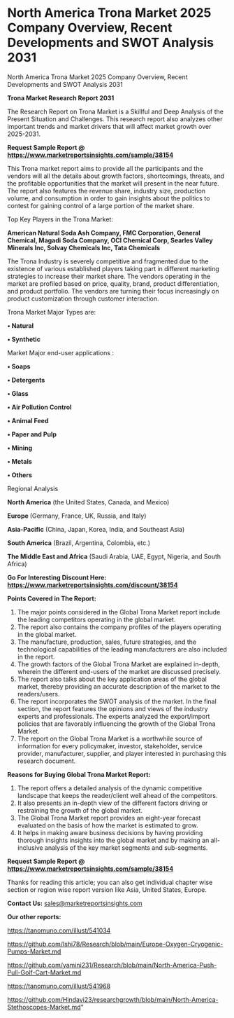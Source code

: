 # North America Trona Market 2025 Company Overview, Recent Developments and SWOT Analysis 2031
North America Trona Market 2025 Company Overview, Recent Developments and SWOT Analysis 2031

<strong>Trona Market Research Report 2031</strong>

The Research Report on Trona Market is a Skillful and Deep Analysis of the Present Situation and Challenges. This research report also analyzes other important trends and market drivers that will affect market growth over 2025-2031.

<strong>Request Sample Report @ <a href=https://www.marketreportsinsights.com/sample/38154>https://www.marketreportsinsights.com/sample/38154</a></strong>

This Trona market report aims to provide all the participants and the vendors will all the details about growth factors, shortcomings, threats, and the profitable opportunities that the market will present in the near future. The report also features the revenue share, industry size, production volume, and consumption in order to gain insights about the politics to contest for gaining control of a large portion of the market share.

Top Key Players in the Trona Market:

<strong>American Natural Soda Ash Company, FMC Corporation, General Chemical, Magadi Soda Company, OCI Chemical Corp, Searles Valley Minerals Inc, Solvay Chemicals Inc, Tata Chemicals</strong>

The Trona Industry is severely competitive and fragmented due to the existence of various established players taking part in different marketing strategies to increase their market share. The vendors operating in the market are profiled based on price, quality, brand, product differentiation, and product portfolio. The vendors are turning their focus increasingly on product customization through customer interaction.

Trona Market Major Types are:

<strong>•  Natural

•  Synthetic</strong>

Market Major end-user applications :

<strong>•  Soaps

•  Detergents

•  Glass

•  Air Pollution Control

•  Animal Feed

•  Paper and Pulp

•  Mining

•  Metals

•  Others</strong>

Regional Analysis

</u><strong><b>North America</b></strong> (the United States, Canada, and Mexico)

<strong><b>Europe </b></strong>(Germany, France, UK, Russia, and Italy)

<strong><b>Asia-Pacific</b></strong> (China, Japan, Korea, India, and Southeast Asia)

<strong><b>South America</b></strong> (Brazil, Argentina, Colombia, etc.)

<strong><b>The Middle East and Africa</b></strong> (Saudi Arabia, UAE, Egypt, Nigeria, and South Africa)

<strong>Go For Interesting Discount Here: <a href=https://www.marketreportsinsights.com/discount/38154>https://www.marketreportsinsights.com/discount/38154</a></strong>

<strong>Points Covered in The Report:</strong>
<ol>
  <li>The major points considered in the Global Trona Market report include the leading competitors operating in the global market.</li>
  <li>The report also contains the company profiles of the players operating in the global market.</li>
  <li>The manufacture, production, sales, future strategies, and the technological capabilities of the leading manufacturers are also included in the report.</li>
  <li>The growth factors of the Global Trona Market are explained in-depth, wherein the different end-users of the market are discussed precisely.</li>
  <li>The report also talks about the key application areas of the global market, thereby providing an accurate description of the market to the readers/users.</li>
  <li>The report incorporates the SWOT analysis of the market. In the final section, the report features the opinions and views of the industry experts and professionals. The experts analyzed the export/import policies that are favorably influencing the growth of the Global Trona Market.</li>
  <li>The report on the Global Trona Market is a worthwhile source of information for every policymaker, investor, stakeholder, service provider, manufacturer, supplier, and player interested in purchasing this research document.</li>
</ol>
<strong>Reasons for Buying Global Trona Market Report:</strong>

<ol>
  <li>The report offers a detailed analysis of the dynamic competitive landscape that keeps the reader/client well ahead of the competitors.</li>
  <li>It also presents an in-depth view of the different factors driving or restraining the growth of the global market.</li>
  <li>The Global Trona Market report provides an eight-year forecast evaluated on the basis of how the market is estimated to grow.</li>
  <li>It helps in making aware business decisions by having providing thorough insights insights into the global market and by making an all-inclusive analysis of the key market segments and sub-segments.</li>
</ol>
<strong>Request Sample Report @ <a href=https://www.marketreportsinsights.com/sample/38154>https://www.marketreportsinsights.com/sample/38154</a></strong>


Thanks for reading this article; you can also get individual chapter wise section or region wise report version like Asia, United States, Europe.

<strong>Contact Us:</strong>
sales@marketreportsinsights.com

<strong>Our other reports:</strong>

<a href=https://tanomuno.com/illust/541034>https://tanomuno.com/illust/541034</a>

<a href=https://github.com/Ishi78/Research/blob/main/Europe-Oxygen-Cryogenic-Pumps-Market.md>https://github.com/Ishi78/Research/blob/main/Europe-Oxygen-Cryogenic-Pumps-Market.md</a>

<a href=https://github.com/yamini231/Research/blob/main/North-America-Push-Pull-Golf-Cart-Market.md>https://github.com/yamini231/Research/blob/main/North-America-Push-Pull-Golf-Cart-Market.md</a>

<a href=https://tanomuno.com/illust/541968>https://tanomuno.com/illust/541968</a>

<a href=https://github.com/Hindavi23/researchgrowth/blob/main/North-America-Stethoscopes-Market.md>https://github.com/Hindavi23/researchgrowth/blob/main/North-America-Stethoscopes-Market.md</a>"

